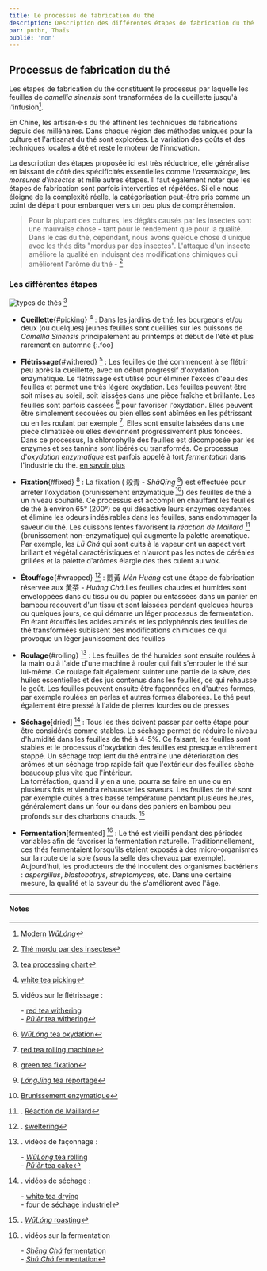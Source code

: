 ```yaml
---
title: Le processus de fabrication du thé
description: Description des différentes étapes de fabrication du thé
par: pntbr, Thaïs
publié: 'non'
---
```


## Processus de fabrication du thé

Les étapes de fabrication du thé constituent le processus par laquelle les feuilles de _camellia sinensis_ sont transformées de la cueillette jusqu'à l'infusion[^1].
  
En Chine, les artisan·e·s du thé affinent les techniques de fabrications depuis des millénaires. Dans chaque région des méthodes uniques pour la culture et l'artisanat du thé sont explorées. La variation des goûts et des techniques locales a été et reste le moteur de l'innovation.  

La description des étapes proposée ici est très réductrice, elle généralise en laissant de côté des spécificités essentielles comme  _l'assemblage_, les _morsures d'insectes_ et mille autres étapes. Il faut également noter que les étapes de fabrication sont parfois interverties et répétées. Si elle nous éloigne de la complexité réelle, la catégorisation peut-être pris comme un point de départ pour embarquer vers un peu plus de compréhension.

> Pour la plupart des cultures, les dégâts causés par les insectes sont une mauvaise chose - tant pour le rendement que pour la qualité. Dans le cas du thé, cependant, nous avons quelque chose d'unique avec les thés dits "mordus par des insectes". L'attaque d'un insecte améliore la qualité en induisant des modifications chimiques qui améliorent l'arôme du thé - [^2]

### Les différentes étapes

![types de thés](/assets/media/types-de-the.svg) [^3]

- **Cueillette**{#picking} [^4] : Dans les jardins de thé, les bourgeons et/ou deux (ou quelques) jeunes feuilles sont cueillies sur les buissons de _Camellia Sinensis_ principalement au printemps et début de l'été et plus rarement en automne
{:.foo}
- **Flétrissage**{#withered} [^5] : Les feuilles de thé commencent à se flétrir peu après la cueillette, avec un début progressif d'oxydation enzymatique. Le flétrissage est utilisé pour éliminer l'excès d'eau des feuilles et permet une très légère oxydation. Les feuilles peuvent être soit mises au soleil, soit laissées dans une pièce fraîche et brillante. Les feuilles sont parfois cassées [^6] pour favoriser l'oxydation. Elles peuvent être simplement secouées ou bien elles sont abîmées en les pétrissant ou en les roulant par exemple [^7]. Elles sont ensuite laissées dans une pièce climatisée où elles deviennent progressivement plus foncées. Dans ce processus, la chlorophylle des feuilles est décomposée par les enzymes et ses tannins sont libérés ou transformés. Ce processus d'_oxydation enzymatique_ est parfois appelé à tort _fermentation_ dans l'industrie du thé. [en savoir plus](../expert/oxydation-vs-fermentation)

- **Fixation**{#fixed} [^8] : La fixation ( 殺青 - _ShāQīng_ [^9]) est effectuée pour arrêter l'oxydation (brunissement enzymatique [^10]) des feuilles de thé à un niveau souhaité. Ce processus est accompli en chauffant les feuilles de thé à environ 65° (200°) ce qui désactive leurs enzymes oxydantes et élimine les odeurs indésirables dans les feuilles, sans endommager la saveur du thé. Les cuissons lentes favorisent la _réaction de Maillard_ [^11] (brunissement non-enzymatique) qui augmente la palette aromatique. Par exemple, les _Lǜ Chá_ qui sont cuits à la vapeur ont un aspect vert brillant et végétal caractéristiques et n'auront pas les notes de céréales grillées et la palette d'arômes élargie des thés cuient au wok.

- **Étouffage**{#wrapped} [^12] : 悶黃 _Mèn Huáng_ est une étape de fabrication réservée aux 黄茶 - _Huáng Chá_.Les feuilles chaudes et humides sont enveloppées dans du tissu ou du papier ou entassées dans un panier en bambou recouvert d'un tissu et sont laissées pendant quelques heures ou quelques jours, ce qui démarre un léger processus de fermentation. En étant étouffés les acides aminés et les polyphénols des feuilles de thé transformées subissent des modifications chimiques ce qui provoque un léger jaunissement des feuilles

- **Roulage**{#rolling} [^13] : Les feuilles de thé humides sont ensuite roulées à la main ou à l'aide d'une machine à rouler qui fait s'enrouler le thé sur lui-même. Ce roulage fait également suinter une partie de la sève, des huiles essentielles et des jus contenus dans les feuilles, ce qui rehausse le goût. Les feuilles peuvent ensuite être façonnées en d'autres formes, par exemple roulées en perles et autres formes élaborées. Le thé peut également être pressé à l'aide de pierres lourdes ou de presses
  
- **Séchage**[dried] [^14] : Tous les thés doivent passer par cette étape pour être considérés comme stables. Le séchage permet de réduire le niveau d'humidité dans les feuilles de thé à 4-5%. Ce faisant, les feuilles sont stables et le processus d'oxydation des feuilles est presque entièrement stoppé. Un séchage trop lent du thé entraîne une détérioration des arômes et un séchage trop rapide fait que l'extérieur des feuilles sèche beaucoup plus vite que l'intérieur.  
La torréfaction, quand il y en a une, pourra se faire en une ou en plusieurs fois et viendra rehausser les saveurs. Les feuilles de thé sont par exemple cuites à très basse température pendant plusieurs heures, généralement dans un four ou dans des paniers en bambou peu profonds sur des charbons chauds. [^15]

- **Fermentation**[fermented] [^16] : Le thé est vieilli pendant des périodes variables afin de favoriser la fermentation naturelle. Traditionnellement, ces thés fermentaient lorsqu'ils étaient exposés à des micro-organismes sur la route de la soie (sous la selle des chevaux par exemple). Aujourd'hui, les producteurs de thé inoculent des organismes bactériens : _aspergillus_, _blastobotrys_,  _streptomyces_, etc. Dans une certaine mesure, la qualité et la saveur du thé s'améliorent avec l'âge.

---
#### Notes

[^1]: [Modern _WūLóng_](https://youtube.com/watch?v=CzkhqNjJ_Mg)

[^2]: [Thé mordu par des insectes](../expert/cicadellidae)

[^3]: [tea processing chart](https://teaepicure.com/tea-processing-chart/)

[^4]: [white tea picking](https://www.youtube.com/GtDSfYq4sPg?t=765)

[^5]: vidéos sur le flétrissage :

    \- [red tea withering](https://youtube.com/kk7fA1-t7YA?t=345)  
    \- [_Pǔ'ěr_ tea withering](https://youtube.com/ZAcpNMRY4LE?t=587)

[^6]: [_WūLóng_ tea oxydation](https://youtube.com/CS-KCBmY2pA?t=640)

[^7]: [red tea rolling machine](https://youtube.com/kk7fA1-t7YA?t=437)

[^8]: [green tea fixation](https://youtube.com/_KxwUpEEq64?t=614)

[^9]: [_LóngJǐng_ tea reportage](https://youtube.com/watch?v=7DmnpLY-V68)

[^10]: [Brunissement enzymatique](https://fr.wikipedia.org/wiki/Brunissement_enzymatique)

[^11]: . [Réaction de Maillard](https://fr.wikipedia.org/wiki/R%C3%A9action_de_Maillard)

[^12]: . [sweltering](https://youtube.com/PhaeOHivt6s?t=342)
  
[^13]: . vidéos de façonnage :

    \- [_WūLóng_ tea rolling](https://youtube.com/CS-KCBmY2pA?t=745)  
    \- [_Pǔ'ěr_ tea cake](https://youtube.com/syDZMKuU1tY?t=22)

[^14]: . vidéos de séchage :

    \- [white tea drying](https://youtube.com/GtDSfYq4sPg?t=1981)  
    \- [four de séchage industriel](https://youtube.com/ftMU1J-4Jvg)

[^15]: . [_WūLóng_ roasting](https://youtube.com/CS-KCBmY2pA?t=1711)

[^16]: . vidéos sur la fermentation

    \- [_Shēng Chá_ fermentation](https://youtube.com/d2BekCvAZqM?t=448)  
    \- [_Shú Chá_ fermentation](https://youtube.com/oI4yDyH1oUM)
